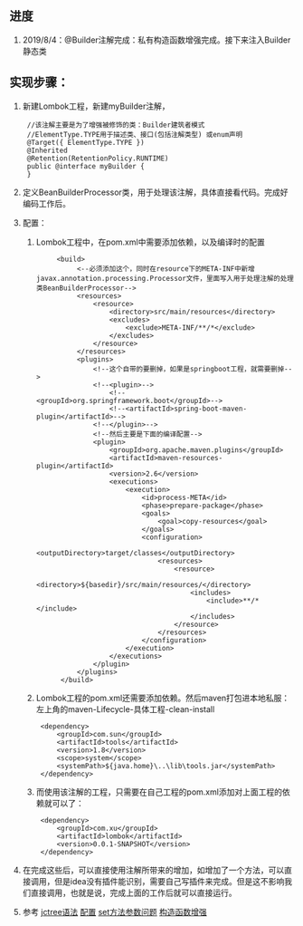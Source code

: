 ## 进度
1. 2019/8/4：@Builder注解完成：私有构造函数增强完成。接下来注入Builder静态类


## 实现步骤：
1. 新建Lombok工程，新建myBuilder注解，

        //该注解主要是为了增强被修饰的类：Builder建筑者模式
        //ElementType.TYPE用于描述类、接口(包括注解类型) 或enum声明
        @Target({ ElementType.TYPE })
        @Inherited
        @Retention(RetentionPolicy.RUNTIME)
        public @interface myBuilder {
        } 
2. 定义BeanBuilderProcessor类，用于处理该注解，具体直接看代码。完成好编码工作后。
3. 配置：
   1. Lombok工程中，在pom.xml中需要添加依赖，以及编译时的配置
   
               <build>
                    <--必须添加这个，同时在resource下的META-INF中新增javax.annotation.processing.Processor文件，里面写入用于处理注解的处理类BeanBuilderProcessor-->
                    <resources>
                        <resource>
                            <directory>src/main/resources</directory>
                            <excludes>
                                <exclude>META-INF/**/*</exclude>
                            </excludes>
                        </resource>
                    </resources>
                    <plugins>
                        <!--这个自带的要删掉，如果是springboot工程，就需要删掉-->
                        <!--<plugin>-->
                            <!--<groupId>org.springframework.boot</groupId>-->
                            <!--<artifactId>spring-boot-maven-plugin</artifactId>-->
                        <!--</plugin>-->
                        <!--然后主要是下面的编译配置-->
                        <plugin>
                            <groupId>org.apache.maven.plugins</groupId>
                            <artifactId>maven-resources-plugin</artifactId>
                            <version>2.6</version>
                            <executions>
                                <execution>
                                    <id>process-META</id>
                                    <phase>prepare-package</phase>
                                    <goals>
                                        <goal>copy-resources</goal>
                                    </goals>
                                    <configuration>
                                        <outputDirectory>target/classes</outputDirectory>
                                        <resources>
                                            <resource>
                                                <directory>${basedir}/src/main/resources/</directory>
                                                <includes>
                                                    <include>**/*</include>
                                                </includes>
                                            </resource>
                                        </resources>
                                    </configuration>
                                </execution>
                            </executions>
                        </plugin>
                    </plugins>
                </build>
    2. Lombok工程的pom.xml还需要添加依赖。然后maven打包进本地私服：左上角的maven-Lifecycle-具体工程-clean-install
  
            <dependency>
                <groupId>com.sun</groupId>
                <artifactId>tools</artifactId>
                <version>1.8</version>
                <scope>system</scope>
                <systemPath>${java.home}\..\lib\tools.jar</systemPath>
            </dependency>
            
            
    3. 而使用该注解的工程，只需要在自己工程的pom.xml添加对上面工程的依赖就可以了：
    
            <dependency>
                <groupId>com.xu</groupId>
                <artifactId>lombok</artifactId>
                <version>0.0.1-SNAPSHOT</version>
            </dependency>
            
3. 在完成这些后，可以直接使用注解所带来的增加，如增加了一个方法，可以直接调用，但是idea没有插件能识别，需要自己写插件来完成。但是这不影响我们直接调用，也就是说，完成上面的工作后就可以直接运行。

4. 参考
[jctree语法](https://blog.csdn.net/u013998373/article/details/90050810#JCExpression_338)
[配置](https://juejin.im/entry/5a390ba76fb9a0451e3fed7c)
[set方法参数问题](https://nicky-chen.github.io/2019/05/03/apt_lombok_implement/)
[构造函数增强](https://houbb.github.io/2017/10/13/jctree)
